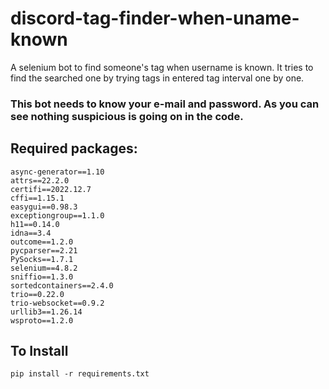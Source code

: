 # discord-tag-finder-when-uname-known
A selenium bot to find someone's tag when username is known. It tries to find the searched one by trying tags in entered tag interval one by one. 

### This bot needs to know your e-mail and password. As you can see nothing suspicious is going on in the code.

## Required packages:
```pip
async-generator==1.10
attrs==22.2.0
certifi==2022.12.7
cffi==1.15.1
easygui==0.98.3
exceptiongroup==1.1.0
h11==0.14.0
idna==3.4
outcome==1.2.0
pycparser==2.21
PySocks==1.7.1
selenium==4.8.2
sniffio==1.3.0
sortedcontainers==2.4.0
trio==0.22.0
trio-websocket==0.9.2
urllib3==1.26.14
wsproto==1.2.0
```

## To Install

```pip
pip install -r requirements.txt
```
